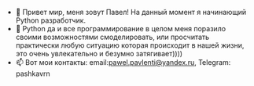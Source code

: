 - 👋 Привет мир, меня зовут Павел! На данный момент я начинающий Python разработчик.
- 👀 Python да и все программирование в целом меня поразило своими возможностями смоделировать, или просчитать практически любую ситуацию которая происходит в нашей жизни, это очень увлекательно и безумно затягивает))))
- 📫 Вот мои контакты: email:pawel.pavlenti@yandex.ru, Telegram: pashkavrn
<!---
PashkaVRN/PashkaVRN is a ✨ special ✨ repository because its `README.md` (this file) appears on your GitHub profile.
You can click the Preview link to take a look at your changes.
--->
